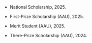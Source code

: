 
<!-- - Outstanding Graduate Award (CUMT), 2025.

- National Scholarship for Graduate Student, 2024.

- First-Prize Scholarship (CUMT), 2024.

- First-Prize Scholarship (CUMT), 2023.

- Freshman Scholarship (CUMT), 2022.

- Outstanding Graduation Project Award (Jiangsu Province), 2022.

- First-Prize Enterprise Scholarship (CUMT), 2020.

- First-Prize Scholarship (CUMT), 2019. -->


- National Scholarship, 2025.

- First-Prize Scholarship (AAU), 2025.

- Merit Student (AAU), 2025.

- There-Prize Scholarship (AAU), 2024.